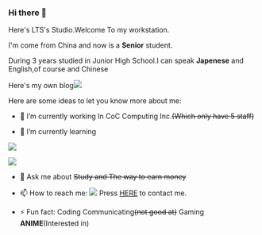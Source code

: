 ### Hi there 👋
Here's LTS's Studio.Welcome To my workstation.

I'm come from China and now is a **Senior** student.

During 3 years studied in Junior High School.I can speak **Japenese** and English,of course and Chinese

Here's my own blog![](https://img.shields.io/badge/MyBLOG-ownspace.ltsstudio.top-blue)

Here are some ideas to let you know more about me:

- 🔭 I’m currently working In CoC Computing Inc.~~(Which only have 5 staff)~~



- 🌱  I’m currently learning 
 
 
 
 [![](https://img.shields.io/badge/Learning-Python-brightgreen.svg)]({https://github.com/python-telegram-bot/python-telegram-bot})
                           
                           
                           
                           
  [![](https://img.shields.io/badge/Learning-GOlang-brightgreen.svg)]({https://github.com/python-telegram-bot/python-telegram-bot})


- 💬 Ask me about ~~Study and The way to earn money~~


- 📫 How to reach me: [![](https://img.shields.io/badge/By-Telegram-red.svg)]({https://t.me/liyuucoco})      Press [HERE](https://t.me/liyuucoco) to contact me.
                    


- ⚡ Fun fact: Coding Communicating~~(not good at)~~ Gaming **ANIME**(Interested in)







<!--
**ltsstudi0/ltsstudi0** is a ✨ _special_ ✨ repository because its `README.md` (this file) appears on your GitHub profile.

Here are some ideas to get you started:

- 🔭 I’m currently working on ...
- 🌱 I’m currently learning ...
- 👯 I’m looking to collaborate on ...
- 🤔 I’m looking for help with ...
- 💬 Ask me about ...
- 📫 How to reach me: ...
- 😄 Pronouns: ...
- ⚡ Fun fact: ...
-->
